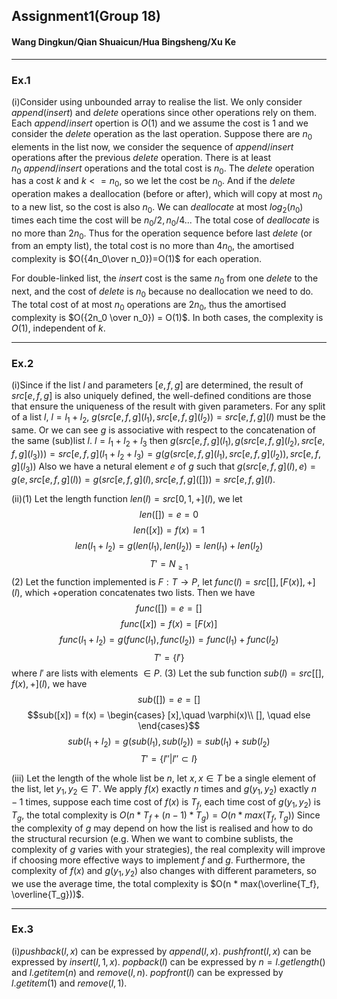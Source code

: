 ## Assignment1(Group 18)

#### Wang Dingkun/Qian Shuaicun/Hua Bingsheng/Xu Ke

----------
### Ex.1
(i)Consider using unbounded array to realise the list. We only consider $append(insert)$ and $delete$ operations
since other operations rely on them.
Each $append/insert$ opertion is $O(1)$ and we assume the cost is $1$ and we consider the $delete$ operation as the last operation.
Suppose there are $n_0$ elements in the list now, we consider the sequence of $append/insert$ operations after the previous $delete$ operation.
There is at least $n_0 \ append/insert$ operations and the total cost is $n_0$.
The $delete$ operation has a cost $k$ and $k <= n_0$, so we let the cost be $n_0$. And if the $delete$ operation makes a deallocation (before or after), which will copy at most $n_0$ to a new list, so the cost is also $n_0$. We can $deallocate$ at most $log_2(n_0)$ times each time the cost will be $n_0/2, n_0/4...$ The total cose of $deallocate$ is no more than $2n_0$. Thus for the operation sequence before last $delete$ (or from an empty list), the total cost is no more than $4n_0$, the amortised complexity is $O({4n_0\over n_0})=O(1)$ for each operation.

For double-linked list, the $insert$ cost is the same $n_0$ from one $delete$ to the next, and the cost of $delete$ is $n_0$ because no deallocation we need to do. The total cost of at most $n_0$ operations are $2n_0$, thus the amortised complexity is $O({2n_0 \over n_0}) = O(1)$.
In both cases, the complexity is $O(1)$, independent of $k$.

----------
### Ex.2
(i)Since if the list $l$ and parameters $[e, f, g]$ are determined, the result of $src[e, f, g]$ is also uniquely defined, the well-defined conditions are those that ensure the uniqueness of the result with given parameters.
For any split of a list $l$, $l = l_1 +l_2$, $g(src[e,f,g](l_1),src[e,f,g](l_2))=src[e,f,g](l)$ must be the same.
Or we can see $g$ is associative with respect to the concatenation of the same (sub)list $l$.
$l = l_1+l_2+l_3$ then $g(src[e,f,g](l_1),g(src[e,f,g](l_2),src[e,f,g](l_3)))=src[e,f,g](l_1+l_2+l_3)=g(g(src[e,f,g](l_1),src[e,f,g](l_2)),src[e,f,g](l_3))$
Also we have a netural element $e$ of $g$ such that $g(src[e,f,g](l),e) = g(e,src[e,f,g](l)) = g(src[e,f,g](l),src[e,f,g]([])) = src[e,f,g](l)$.

(ii)(1) Let the length function $len(l) = src[0,1,+](l)$, we let 
$$len([])= e = 0$$$$len([x]) = f(x) = 1$$ $$len(l_1+l_2) = g(len(l_1), len(l_2)) = len(l_1) + len(l_2)$$$$T' =N_ {\geq1}$$
(2) Let the function implemented is $F : T\rightarrow P$, let $func(l) = src[[],[F(x)],+](l)$, which $+$operation concatenates two lists. Then we have
$$func([])= e = []$$ $$func([x]) = f(x) = [F(x)]$$ $$func(l_1+l_2) = g(func(l_1), func(l_2)) = func(l_1) + func(l_2)$$$$T' =\{ l'\}$$
where $l'$ are lists with elements $\in P$.
(3) Let the sub function $sub(l) = src[[],f(x),+](l)$, we have
$$sub([])= e = []$$ $$sub([x]) = f(x) = \begin{cases}
[x],\quad \varphi(x)\\
[], \quad else \end{cases}$$ $$sub(l_1+l_2) = g(sub(l_1), sub(l_2)) = sub(l_1) + sub(l_2)$$$$T' =\{ l'' | l'' \subset l\}$$

(iii) Let the length of the whole list be $n$, let $x, x \in T$ be a single element of the list, let $y_1, y_2 \in T'$.
We apply $f(x)$ exactly $n$ times and $g(y_1, y_2)$ exactly $n-1$ times, suppose each time cost of $f(x)$ is $T_f$, each time cost of $g(y_1,y_2)$ is $T_g$, the total complexity is $O(n * T_f + (n-1) * T_g) = O(n * max(T_f, T_g))$
Since the complexity of $g$ may depend on how the list is realised and how to do the structural recursion (e.g. When we want to combine sublists, the complexity of $g$ varies with your strategies), the real complexity will improve if choosing more effective ways to implement $f$ and $g$. 
Furthermore, the complexity of $f(x)$ and $g(y_1, y_2)$ also changes with different parameters, so we use the average time, the total complexity is $O(n * max(\overline{T_f}, \overline{T_g}))$.

----------
### Ex.3
(i)$pushback(l,x)$ can be expressed by $append(l,x)$.
$pushfront(l,x)$ can be expressed by $insert(l,1,x)$.
$popback(l)$ can be expressed by $n = l.getlength()$ and $l.getitem(n)$ and $remove(l,n)$.
$popfront(l)$ can be expressed by $l.getitem(1)$ and $remove(l,1)$.


